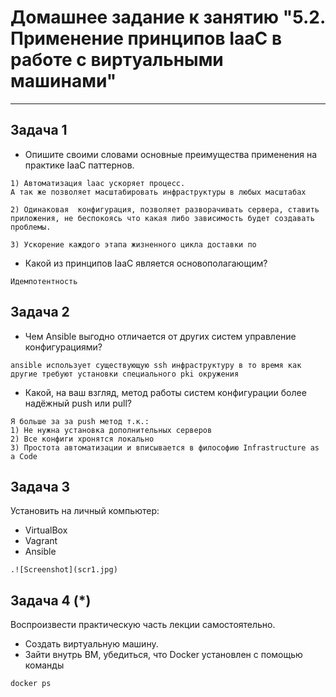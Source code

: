 
# Домашнее задание к занятию "5.2. Применение принципов IaaC в работе с виртуальными машинами"

---

## Задача 1

- Опишите своими словами основные преимущества применения на практике IaaC паттернов.
```
1) Автоматизация laac ускоряет процесс.
А так же позволяет масштабировать инфраструктуры в любых масштабах

2) Одинаковая  конфигурация, позволяет разворачивать сервера, ставить приложения, не беспокоясь что какая либо зависимость будет создавать проблемы.

3) Ускорение каждого этапа жизненного цикла доставки по
```
- Какой из принципов IaaC является основополагающим?
```
Идемпотентность
```
## Задача 2

- Чем Ansible выгодно отличается от других систем управление конфигурациями?
```
ansible использует существующую ssh инфраструктуру в то время как другие требуют установки специального pki окружения
```
- Какой, на ваш взгляд, метод работы систем конфигурации более надёжный push или pull?

```
Я больше за за push метод т.к.:
1) Не нужна установка дополнительных серверов
2) Все конфиги хронятся локально
3) Простота автоматизации и вписывается в философию Infrastructure as a Code
```
## Задача 3

Установить на личный компьютер:

- VirtualBox
- Vagrant
- Ansible
```
.![Screenshot](scr1.jpg)
```
## Задача 4 (*)

Воспроизвести практическую часть лекции самостоятельно.

- Создать виртуальную машину.
- Зайти внутрь ВМ, убедиться, что Docker установлен с помощью команды
```
docker ps
```
